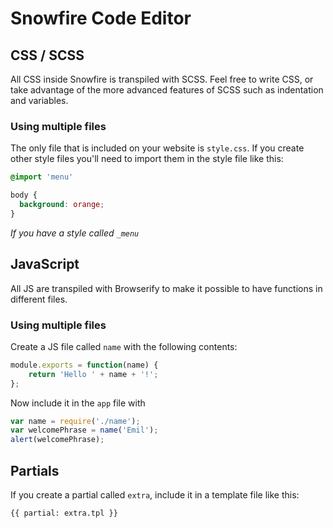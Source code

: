 # Snowfire Code Editor

## CSS / SCSS

All CSS inside Snowfire is transpiled with SCSS. Feel free to write CSS, or take advantage of the more advanced features of SCSS 
such as indentation and variables.

### Using multiple files

The only file that is included on your website is `style.css`. If you create other style files you'll need to import them in 
the style file like this:

```scss
@import 'menu'

body {
  background: orange;
}
```

_If you have a style called `_menu`_


## JavaScript

All JS are transpiled with Browserify to make it possible to have functions in different files.

### Using multiple files

Create a JS file called `name` with the following contents:

```javascript
module.exports = function(name) {
    return 'Hello ' + name + '!';
};
```

Now include it in the `app` file with

```javascript
var name = require('./name');
var welcomePhrase = name('Emil');
alert(welcomePhrase);
```

## Partials

If you create a partial called `extra`, include it in a template file like this:

```html
{{ partial: extra.tpl }}
```
